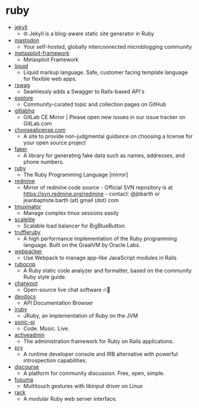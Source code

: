 # ruby
- [jekyll](https://github.com/jekyll/jekyll)
  - 🌐 Jekyll is a blog-aware static site generator in Ruby
- [mastodon](https://github.com/tootsuite/mastodon)
  - Your self-hosted, globally interconnected microblogging community
- [metasploit-framework](https://github.com/rapid7/metasploit-framework)
  - Metasploit Framework
- [liquid](https://github.com/Shopify/liquid)
  - Liquid markup language. Safe, customer facing template language for flexible web apps.
- [rswag](https://github.com/rswag/rswag)
  - Seamlessly adds a Swagger to Rails-based API's
- [explore](https://github.com/github/explore)
  - Community-curated topic and collection pages on GitHub
- [gitlabhq](https://github.com/gitlabhq/gitlabhq)
  - GitLab CE Mirror | Please open new issues in our issue tracker on GitLab.com
- [choosealicense.com](https://github.com/github/choosealicense.com)
  - A site to provide non-judgmental guidance on choosing a license for your open source project
- [faker](https://github.com/faker-ruby/faker)
  - A library for generating fake data such as names, addresses, and phone numbers.
- [ruby](https://github.com/ruby/ruby)
  - The Ruby Programming Language [mirror]
- [redmine](https://github.com/redmine/redmine)
  - Mirror of redmine code source - Official SVN repository is at https://svn.redmine.org/redmine - contact: @jbbarth or jeanbaptiste.barth (at) gmail (dot) com
- [tmuxinator](https://github.com/tmuxinator/tmuxinator)
  - Manage complex tmux sessions easily
- [scalelite](https://github.com/blindsidenetworks/scalelite)
  - Scalable load balancer for BigBlueButton.
- [truffleruby](https://github.com/oracle/truffleruby)
  - A high performance implementation of the Ruby programming language. Built on the GraalVM by Oracle Labs.
- [webpacker](https://github.com/rails/webpacker)
  - Use Webpack to manage app-like JavaScript modules in Rails
- [rubocop](https://github.com/rubocop-hq/rubocop)
  - A Ruby static code analyzer and formatter, based on the community Ruby style guide.
- [chatwoot](https://github.com/chatwoot/chatwoot)
  - Open-source live chat software 🔥💬
- [devdocs](https://github.com/freeCodeCamp/devdocs)
  - API Documentation Browser
- [jruby](https://github.com/jruby/jruby)
  - JRuby, an implementation of Ruby on the JVM
- [sonic-pi](https://github.com/samaaron/sonic-pi)
  - Code. Music. Live.
- [activeadmin](https://github.com/activeadmin/activeadmin)
  - The administration framework for Ruby on Rails applications.
- [pry](https://github.com/pry/pry)
  - A runtime developer console and IRB alternative with powerful introspection capabilities.
- [discourse](https://github.com/discourse/discourse)
  - A platform for community discussion. Free, open, simple.
- [fusuma](https://github.com/iberianpig/fusuma)
  - Multitouch gestures with libinput driver on Linux
- [rack](https://github.com/rack/rack)
  - A modular Ruby web server interface.
